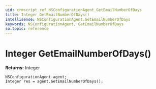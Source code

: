 ```yaml
---
uid: crmscript_ref_NSConfigurationAgent_GetEmailNumberOfDays
title: Integer GetEmailNumberOfDays()
intellisense: NSConfigurationAgent.GetEmailNumberOfDays
keywords: NSConfigurationAgent, GetEmailNumberOfDays
so.topic: reference
---
```


# Integer GetEmailNumberOfDays()

**Returns:** Integer

```crmscript
NSConfigurationAgent agent;
Integer res = agent.GetEmailNumberOfDays();
```


